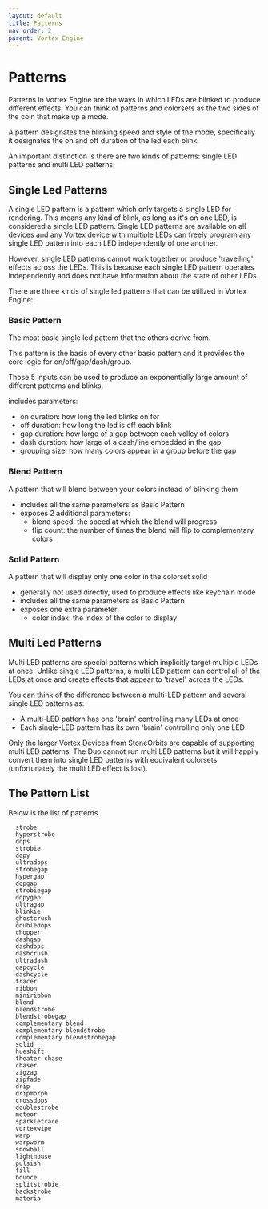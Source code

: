 ```yaml
---
layout: default
title: Patterns
nav_order: 2
parent: Vortex Engine
---
```


# Patterns

Patterns in Vortex Engine are the ways in which LEDs are blinked to produce different effects. You can think of patterns and colorsets as the two sides of the coin that make up a mode.

A pattern designates the blinking speed and style of the mode, specifically it designates the on and off duration of the led each blink.  

An important distinction is there are two kinds of patterns: single LED patterns and multi LED patterns.

## Single Led Patterns

A single LED pattern is a pattern which only targets a single LED for rendering. This means any kind of blink, as long as it's on one LED, is considered a single LED pattern. Single LED patterns are available on all devices and any Vortex device with multiple LEDs can freely program any single LED pattern into each LED independently of one another.

However, single LED patterns cannot work together or produce 'travelling' effects across the LEDs. This is because each single LED pattern operates independently and does not have information about the state of other LEDs.

There are three kinds of single led patterns that can be utilized in Vortex Engine:

### Basic Pattern
The most basic single led pattern that the others derive from.

This pattern is the basis of every other basic pattern and it provides the core logic for on/off/gap/dash/group.

Those 5 inputs can be used to produce an exponentially large amount of different patterns and blinks.

includes parameters: 
 - on duration: how long the led blinks on for
 - off duration: how long the led is off each blink
 - gap duration: how large of a gap between each volley of colors
 - dash duration: how large of a dash/line embedded in the gap
 - grouping size: how many colors appear in a group before the gap

### Blend Pattern
A pattern that will blend between your colors instead of blinking them

 - includes all the same parameters as Basic Pattern
 - exposes 2 additional parameters:
    - blend speed: the speed at which the blend will progress
    - flip count: the number of times the blend will flip to complementary colors

### Solid Pattern
A pattern that will display only one color in the colorset solid

 - generally not used directly, used to produce effects like keychain mode
 - includes all the same parameters as Basic Pattern
 - exposes one extra parameter:
    - color index: the index of the color to display

## Multi Led Patterns

Multi LED patterns are special patterns which implicitly target multiple LEDs at once. Unlike single LED patterns, a multi LED pattern can control all of the LEDs at once and create effects that appear to 'travel' across the LEDs.

You can think of the difference between a multi-LED pattern and several single LED patterns as:

- A multi-LED pattern has one 'brain' controlling many LEDs at once
- Each single-LED pattern has its own 'brain' controlling only one LED

Only the larger Vortex Devices from StoneOrbits are capable of supporting multi LED patterns. The Duo cannot run multi LED patterns but it will happily convert them into single LED patterns with equivalent colorsets (unfortunately the multi LED effect is lost).

## The Pattern List

Below is the list of patterns

```
  strobe
  hyperstrobe
  dops
  strobie
  dopy
  ultradops
  strobegap
  hypergap
  dopgap
  strobiegap
  dopygap
  ultragap
  blinkie
  ghostcrush
  doubledops
  chopper
  dashgap
  dashdops
  dashcrush
  ultradash
  gapcycle
  dashcycle
  tracer
  ribbon
  miniribbon
  blend
  blendstrobe
  blendstrobegap
  complementary blend
  complementary blendstrobe
  complementary blendstrobegap
  solid
  hueshift
  theater chase
  chaser
  zigzag
  zipfade
  drip
  dripmorph
  crossdops
  doublestrobe
  meteor
  sparkletrace
  vortexwipe
  warp
  warpworm
  snowball
  lighthouse
  pulsish
  fill
  bounce
  splitstrobie
  backstrobe
  materia
```
